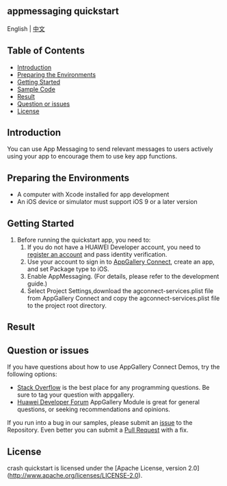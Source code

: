 ## appmessaging quickstart

English | [中文](https://github.com/AppGalleryConnect/agc-appmessaging-demo-iOS/blob/master/README_ZH.md)

## Table of Contents

 * [Introduction](#introduction)
 * [Preparing the Environments](#preparing-the-environments)
 * [Getting Started](#getting-started)
 * [Sample Code](#sample-Code)
 * [Result](#result)
 * [Question or issues](#question-or-issues)
 * [License](#license)

## Introduction
You can use App Messaging to send relevant messages to users actively using your app to encourage them to use key app functions.

## Preparing the Environments

* A computer with Xcode installed for app development
* An iOS device or simulator must support iOS 9 or a later version

## Getting Started
1. Before running the quickstart app, you need to:
   1. If you do not have a HUAWEI Developer account, you need to [register an account](https://developer.huawei.com/consumer/en/doc/start/registration-and-verification-0000001053628148) and pass identity verification.
   2. Use your account to sign in to [AppGallery Connect](https://developer.huawei.com/consumer/cn/doc/development/AppGallery-connect-Guides/agc-get-started), create an app, and set Package type to iOS.
   3. Enable AppMessaging. (For details, please refer to the development guide.)
   4. Select Project Settings,download the agconnect-services.plist file from AppGallery Connect and copy the agconnect-services.plist file to the project root directory.

## Result
## Question or issues
If you have questions about how to use AppGallery Connect Demos, try the following options:  

* [Stack Overflow](https://stackoverflow.com/users/14194729/appgallery-connect) is the best place for any programming questions. Be sure to tag your question with appgallery.  
* [Huawei Developer Forum](https://forums.developer.huawei.com/forumPortal/en/home?fid=0101188387844930001) AppGallery Module is great for general questions, or seeking recommendations and opinions.

If you run into a bug in our samples, please submit an [issue](https://github.com/AppGalleryConnect/agc-demos/issues) to the Repository. Even better you can submit a [Pull Request](https://github.com/AppGalleryConnect/agc-demos/pulls) with a fix.

## License
crash quickstart is licensed under the [Apache License, version 2.0] (http://www.apache.org/licenses/LICENSE-2.0).
